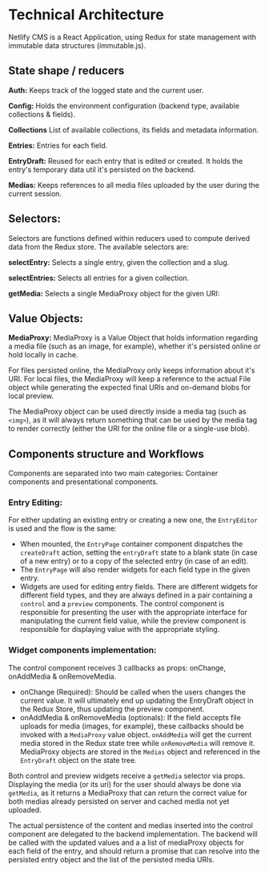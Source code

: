# Technical Architecture

Netlify CMS is a React Application, using Redux for state management with immutable data structures (immutable.js).

## State shape / reducers
**Auth:** Keeps track of the logged state and the current user.

**Config:** Holds the environment configuration (backend type, available collections & fields).

**Collections** List of available collections, its fields and metadata information.

**Entries:** Entries for each field.

**EntryDraft:** Reused for each entry that is edited or created. It holds the entry's temporary data util it's persisted on the backend.

**Medias:** Keeps references to all media files uploaded by the user during the current session.

## Selectors:
Selectors are functions defined within reducers used to compute derived data from the Redux store. The available selectors are:

**selectEntry:** Selects a single entry, given the collection and a slug.

**selectEntries:** Selects all entries for a given collection.

**getMedia:** Selects a single MediaProxy object for the given URI:

## Value Objects:
**MediaProxy:** MediaProxy is a Value Object that holds information regarding a media file (such as an image, for example), whether it's persisted online or hold locally in cache.

For files persisted online, the MediaProxy only keeps information about it's URI. For local files, the MediaProxy will keep a reference to the actual File object while generating the expected final URIs and on-demand blobs for local preview.

The MediaProxy object can be used directly inside a media tag (such as `<img>`), as it will always return something that can be used by the media tag to render correctly (either the URI for the online file or a single-use blob).

## Components structure and Workflows
Components are separated into two main categories: Container components and presentational components.


### Entry Editing:
For either updating an existing entry or creating a new one, the `EntryEditor` is used and the flow is the same:
- When mounted, the `EntryPage` container component dispatches the `createDraft` action, setting the `entryDraft` state to a blank state (in case of a new entry) or to a copy of the selected entry (in case of an edit).
- The `EntryPage` will also render widgets for each field type in the given entry.
- Widgets are used for editing entry fields. There are different widgets for different field types, and they are always defined in a pair containing a `control` and a `preview` components. The control component is responsible for presenting the user with the appropriate interface for manipulating the current field value, while the preview component is responsible for displaying value with the appropriate styling.

### Widget components implementation:
The control component receives 3 callbacks as props: onChange, onAddMedia & onRemoveMedia.
  - onChange (Required): Should be called when the users changes the current value. It will ultimately end up updating the EntryDraft object in the Redux Store, thus updating the preview component.
  - onAddMedia & onRemoveMedia (optionals): If the field accepts file uploads for media (images, for example), these callbacks should be invoked with a `MediaProxy` value object. `onAddMedia` will get the current media stored in the Redux state tree while `onRemoveMedia` will remove it. MediaProxy objects are stored in the `Medias` object and referenced in the `EntryDraft` object on the state tree.

Both control and preview widgets receive a `getMedia` selector via props. Displaying the media (or its uri) for the user should always be done via `getMedia`, as it returns a MediaProxy that can return the correct value for both medias already persisted on server and cached media not yet uploaded.

The actual persistence of the content and medias inserted into the control component are delegated to the backend implementation. The backend will be called with the updated values and a a list of mediaProxy objects for each field of the entry, and should return a promise that can resolve into the persisted entry object and the list of the persisted media URIs.
